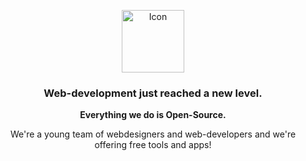 <p align="center"><img src="https://user-images.githubusercontent.com/4144601/151979225-ccc5b4c7-7fe3-45a4-b6ef-12c44f824a1f.svg" width="100" alt="Icon"></P>

<h3 align="center">Web-development just reached a new level.</h1>
<p align="center"><strong>Everything we do is Open-Source.</strong></p>
<p align="center">We're a young team of webdesigners and web-developers and we're offering free tools and apps!</p>
